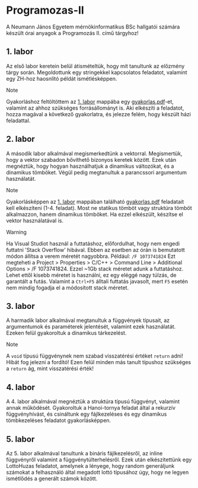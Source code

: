 # Programozas-II
 A Neumann János Egyetem mérnökinformatikus BSc hallgatói számára készült órai anyagok a Programozás II. című tárgyhoz!

## 1. labor
 Az első labor keretein belül átismételtük, hogy mit tanultunk az előzmény tárgy során. Megoldottunk egy stringekkel kapcsolatos feladatot, valamint egy ZH-hoz haosnlító példát ismétlésképpen.
>[!NOTE]
Gyakorláshoz feltöltöttem az [1. labor](https://github.com/Gyuri02917/Programozas-II/tree/main/1.%20labor) mappába egy [gyakorlas.pdf](https://github.com/Gyuri02917/Programozas-II/blob/main/1.%20labor/gyakorlas.pdf)-et, valamint az ahhoz szükséges forrásállományt is. Aki elkészíti a feladatot, hozza magával a következő gyakorlatra, és jelezze felém, hogy készült házi feladattal.

## 2. labor
 A második labor alkalmával megismerkedtünk a vektorral. Megismertük, hogy a vektor szabadon bővíthető bizonyos keretek között. Ezek után megnéztük, hogy hogyan használhatjuk a dinamikus változókat, és a dinamikus tömböket. Végül pedig megtanultuk a parancssori argumentum használatát.
 >[!NOTE]
 Gyakorlásképpen az [1. labor](https://github.com/Gyuri02917/Programozas-II/tree/main/1.%20labor) mappában található [gyakorlas.pdf](https://github.com/Gyuri02917/Programozas-II/blob/main/1.%20labor/gyakorlas.pdf) feladatait kell elkészíteni (1-4. feladat). Most ne statikus tömböt vagy struktúra tömböt alkalmazzon, hanem dinamikus tömböket. Ha ezzel elkészült, készítse el vektor használatával is.
 
 >[!WARNING]
 Ha Visual Studiot használ a futtatáshoz, előfordulhat, hogy nem engedi futtatni 'Stack Overflow' hibával. Ebben az esetben az órán is bemutatott módon állítsa a verem méretét nagyobbra. Például: `/F 1073741824` Ezt megteheti a Project > Properties > C/C++ > Command Line > Additional Options >  /F 1073741824. Ezzel ~1Gb stack méretet adunk a futtatáshoz. Lehet ettől kisebb méretet is használni, ez egy eléggé nagy túlzás, de garantált a futás. Valamint a `Ctrl+F5` álltali futtatás javasolt, mert `F5` esetén nem mindig fogadja el a módosított stack méretet.

## 3. labor
 A harmadik labor alkalmával megtanultuk a függvények típusait, az argumentumok és paraméterek jelentését, valamint ezek használatát. Ezeken felül gyakoroltuk a dinamikus tárkezelést.
 >[!NOTE]
 A `void` típusú függvénynek nem szabad visszatérési értéket `return` adni! Hibát fog jelezni a fordító! Ezen felül minden más tanult típushoz szükséges a `return` ág, mint visszatérési érték!
 
## 4. labor
 A 4. labor alkalmával megnéztük a struktúra típusú függvényt, valamint annak működését. Gyakoroltuk a Hanoi-tornya feladat által a rekurzív függvényhívást, és csináltunk egy fájlkezeléses és egy dinamikus tömbkezeléses feladatot gyakorlásképpen.
 
 ## 5. labor
 Az 5. labor alkalmával tanultunk a bináris fájlkezelésről, az inline függvényről valamint a függvénytúlterhelésről. Ezek után elkészítettünk egy LottoHuzas feladatot, amelynek a lényege, hogy random generáljunk számokat a felhasználó által megadott lottó típusához úgy, hogy ne legyen ismétlődés a generált számok között.